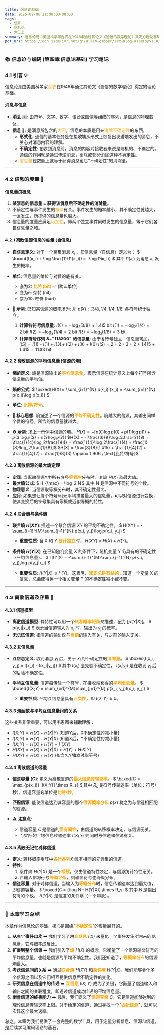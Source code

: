 ```yaml
---
title: 信息论基础
date: 2025-09-06T11:00:00+08:00
tags:
  - 信号
  - 信息论
  - 大三上
summary: 信息论是由美国科学家香农在1948年通过其论文《通信的数学理论》奠定的理论基础。
pdf_url: https://cdn.jsdelivr.net/gh/allen-cubber/zzx-blog-assets@v1.0/xinxilunjichu.pdf
---
```

### 📚 信息论与编码 (第四章 信息论基础) 学习笔记

### 4.1 引言 💡

信息论是由美国科学家<font color="orange">香农</font>在1948年通过其论文《通信的数学理论》奠定的理论基础。

#### 消息与信息

*   **消息** ✉️: 由符号、文字、数字、语音或图像等组成的序列，是信息的物理载体。
*   **信息** 🧠: 是消息所包含的<font color="orange">内涵</font>。信息的本质是用来<font color="orange">消除不确定性</font>的东西。
    *   **形式化**: 通信的基本任务是在接收端从形式上恢复出发送端发出的消息，不关心对消息内容的理解。
    *   **不确定性**: 在收到消息前，消息的内容对接收者来说是随机的、不确定的。通信的作用就是通过传递消息，消除或部分消除这种不确定性。
    *   <font color="orange">信息量</font>在数量上就等于获得消息前后“不确定性”的消除量。

---

### 4.2 信息的度量 📐

#### 信息量的概念

1.  **某消息的信息量 = 获得该消息后不确定性的消除量**。
2.  不确定性与事件发生的<font color="orange">概率</font>有关。事件发生的概率越小，其不确定性就越大，一旦发生，所提供的信息量也越大。
3.  信息量的度量应满足<font color="orange">可加性</font>。即两个独立事件同时发生的信息量，等于它们各自信息量之和。

#### 4.2.1 离散信源信息的度量 (自信息)

*   **自信息定义**: 对于一个离散消息 $x_i$ ，其信息量（自信息）定义为：
    $
    \boxed{I(x_i) = \log \frac{1}{P(x_i)} = -\log P(x_i)}
    $
    其中 $P(x_i)$ 为消息 $x_i$ 发生的概率。

*   **单位**: 信息量的单位与对数的底有关。
    *   底为2: <font color="orange">**比特 (bit)**</font> ✅ (默认单位)
    *   底为e: 奈特 (nit)
    *   底为10: 哈特 (hart)

*   **📝 示例**:
    已知某信源的概率场为:
    $X:$
    $p(X): [3/8, 1/4, 1/4, 1/8]$
    各符号统计独立。
    1.  **计算各符号信息量**:
        $I(0) = -\log_2(3/8) \approx 1.415 \ \text{bit}$
        $I(1) = -\log_2(1/4) = 2 \ \text{bit}$
        $I(2) = -\log_2(1/4) = 2 \ \text{bit}$
        $I(3) = -\log_2(1/8) = 3 \ \text{bit}$
    2.  **计算符号序列 S="113200" 的信息量**:
        由于各符号独立，信息量可加。
        $I(S) = I(1) + I(1) + I(3) + I(2) + I(0) + I(0)$
        $I(S) = 2 + 2 + 3 + 2 + 1.415 + 1.415 = 11.83 \ \text{bit}$

#### 4.2.2 离散信源的平均信息量 (信源的熵)

*   **熵的定义**: 熵是信源输出的<font color="orange">**平均信息量**</font>，表示信源在统计意义上每个符号所含信息量的平均值。
*   **熵的公式**:
    $
    \boxed{H(X) = \sum_{i=1}^{N} p(x_i)I(x_i) = -\sum_{i=1}^{N} p(x_i)\log p(x_i)}
    $
*   **单位**: <font color="orange">**比特/符号**</font>。

*   **🧠 核心思想**: 熵描述了一个信源的<font color="orange">**平均不确定性**</font>。熵越大的信源，其输出同样个数的符号，所含的信息量就越大。

*   **⚙️ 示例**:
    求上一示例中信源的熵。
    $H(X) = -[p(0)\log p(0) + p(1)\log p(1) + p(2)\log p(2) + p(3)\log p(3)]$
    $H(X) = -[\frac{3}{8}\log_2\frac{3}{8} + \frac{1}{4}\log_2\frac{1}{4} + \frac{1}{4}\log_2\frac{1}{4} + \frac{1}{8}\log_2\frac{1}{8}]$
    $H(X) = \frac{3}{8}(1.415) + \frac{1}{4}(2) + \frac{1}{4}(2) + \frac{1}{8}(3) \approx 1.906 \ \text{比特/符号}$

#### 4.2.3 离散信源的最大熵定理

*   **定理**: 当离散信源X中所有符号<font color="orange">**等概率**</font>分布时，其熵 $H(X)$ 取最大值。
*   **最大熵公式**:
    $
    H_{\max} = \log_2 N
    $
    其中 N 是信源中不同符号的个数。
*   **物理意义**: 当信源取等概分布时，其不确定性最大。
*   **应用**: 如果想让每个符号/码元平均携带最大的信息量，可以对信源进行变换，使其变换后的符号集具有等概或近似等概的特性。

#### 4.2.4 联合熵与条件熵

*   **联合熵 $H(XY)$**:
    描述一个联合信源 $XY$ 的平均不确定性。
    $
    H(XY) = -\sum_{i=1}^{M}\sum_{j=1}^{N} p(x_i, y_j)\log p(x_i, y_j)
    $
    *   **重要性质**: 当 X 和 Y <font color="orange">**统计独立**</font>时， $H(XY) = H(X) + H(Y)$。

*   **条件熵 $H(Y|X)$**:
    在已知随机变量 X 的条件下，随机变量 Y 仍具有的不确定性（平均信息量）。
    $
    H(Y|X) = -\sum_{i=1}^{M}\sum_{j=1}^{N} p(x_i, y_j)\log p(y_j|x_i)
    $
    *   **重要性质**: $H(Y|X) \le H(Y)$。这表明，<font color="orange">**知识总是有益的**</font>，知道一个变量 X 的信息，总会使得另一个相关变量 Y 的不确定性减小或不变。

---

### 4.3 离散信道及容量 📡

#### 4.3.1 信道模型

*   **离散信道模型**: 其特性可以用一个<font color="orange">**转移概率矩阵**</font>来描述，记为 $[p(Y|X)]$。
    $
    p(y_j|x_i)
    $
    表示当信道输入为 $x_i$ 时，输出为 $y_j$ 的概率。
*   **无记忆信道**: 指信道的输出仅与<font color="orange">**当前**</font>的输入有关，与之前的输入无关。

#### 4.3.2 互信息量

*   **互信息定义**: 收到消息 $y_j$ 后，关于 $x_i$ 的不确定性的<font color="orange">**消除量**</font>。
    $
    \boxed{I(x_i; y_j) = I(x_i) - I(x_i|y_j)}
    $
    其中 $I(x_i)$ 是先验不确定性， $I(x_i|y_j)$ 是在收到 $y_j$ 后的后验不确定性。

*   **平均互信息量**: 信道每传输一个符号，在接收端获得的<font color="orange">**平均信息量**</font>。
    $
    \boxed{I(X;Y) = \sum_{i=1}^{M}\sum_{j=1}^{N} p(x_i, y_j)I(x_i; y_j)}
    $
    *   **重要性质**: 平均互信息量具有<font color="orange">**非负性**</font>，即 $I(X;Y) \ge 0$。

#### 4.3.3 熵函数与平均互信息量间的关系

这些关系非常重要，可以用韦恩图来辅助理解：

*   $I(X;Y) = H(X) - H(X|Y)$ (知道Y后，X不确定性的减小量)
*   $I(X;Y) = H(Y) - H(Y|X)$ (知道X后，Y不确定性的减小量)
*   $I(X;Y) = H(X) + H(Y) - H(XY)$
*   $H(XY) = H(X) + H(Y|X) = H(Y) + H(X|Y)$
*   $H(XY) \le H(X) + H(Y)$ (仅当X,Y独立时取等号)



#### 4.3.4 离散信道的容量

*   **信道容量 (C)**: 定义为离散信道的<font color="orange">**最大信息传输速率**</font>。
    $
    \boxed{C = \max_{p(x_i)} [I(X;Y)] \times R_s}
    $
    其中 $R_s$ 是符号传输速率（单位：符号/秒）。信道容量的单位是<font color="orange">**比特/秒**</font>。

*   **匹配信源**: 能使信道达到其容量的那个<font color="orange">**信源概率分布**</font> $p(x)$ 称之为与信道相匹配的信源。
*   ⚠️ **注意点**:
    *   信道容量 $C$ 是信道的<font color="orange">**固有属性**</font>，由信道的转移概率决定，与信源无关。
    *   而实际的平均信息传输速率 $I(X;Y)$ 则同时与信道和信源有关。

#### 4.3.5 离散无记忆对称信道

*   **定义**: 转移概率矩阵中<font color="orange">**各行各列**</font>均具有相同的元素集的信道。
*   **特性**:
    1.  条件熵 $H(Y|X)$ 是一个<font color="orange">**常数**</font>，仅由信道特性决定，与信源统计特性无关。
    2.  若输入信源符号<font color="orange">**等概分布**</font>，则输出符号也等概分布。
*   **信道容量**:
    对于对称信道，当输入为<font color="orange">**等概分布**</font>时，信息传输速率达到最大值，即信道容量。
    $
    \boxed{C = (\log N - H(Y|X)) \times R_s}
    $
    其中 N 是输出符号的个数， $H(Y|X)$ 是信道的条件熵（一个常数）。

---

### 🌟 本章学习总结

本章作为信息论的基础，核心是围绕“<font color="orange">**不确定性**</font>”的度量展开的。

1.  **从单个事件出发** ➡️ 我们学习了用<font color="orange">**自信息**</font> $I(x)$ 来量化一个事件发生所带来的信息量，它与概率成反比。
2.  **扩展到整个信源** ➡️ 我们引入了<font color="orange">**熵**</font> $H(X)$ 的概念，它衡量了一个信源输出符号的平均信息量，也就是信源的平均不确定性。我们还知道了，<font color="orange">**等概率分布**</font>的信源熵最大。
3.  **考虑信源间的关系** ➡️ 通过<font color="orange">**联合熵**</font> $H(XY)$ 和<font color="orange">**条件熵**</font> $H(Y|X)$，我们能够量化多个信源之间以及它们相互提供信息后不确定性的变化。
4.  **研究信息在信道中的传递** ➡️ <font color="orange">**互信息**</font> $I(X;Y)$ 成为了关键，它衡量了信道输入和输出之间的关联程度，即通过信道成功传递的平均信息量。
5.  **衡量信道的终极能力** ➡️ 最后，我们定义了<font color="orange">**信道容量**</font> $C$，它是信道能够达到的理论信息传输速率上限。对于给定的信道，通过寻找一个“<font color="orange">**匹配信源**</font>”，就可以实现这个最大速率。

总之，本章为我们提供了一套完整的数学工具，用于定量分析信息、信源和信道，是后续学习编码理论的基石。